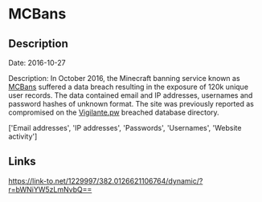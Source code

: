 # MCBans

## Description

Date: 2016-10-27

Description:
In October 2016, the Minecraft banning service known as <a href="https://www.mcbans.com/" target="_blank" rel="noopener">MCBans</a> suffered a data breach resulting in the exposure of 120k unique user records. The data contained email and IP addresses, usernames and password hashes of unknown format. The site was previously reported as compromised on the <a href="https://vigilante.pw/" target="_blank" rel="noopener">Vigilante.pw</a> breached database directory.


['Email addresses', 'IP addresses', 'Passwords', 'Usernames', 'Website activity']

## Links

https://link-to.net/1229997/382.0126621106764/dynamic/?r=bWNiYW5zLmNvbQ==
